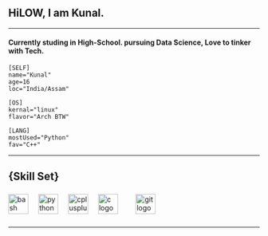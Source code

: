 
<h2>HiLOW, I am Kunal.</h2>

---
<h4>Currently studing in High-School.
pursuing Data Science, Love to tinker with Tech.
 </h4>

```
[SELF]
name="Kunal"
age=16
loc="India/Assam"

[OS]
kernal="linux"
flavor="Arch BTW"

[LANG]
mostUsed="Python" 
fav="C++"
```
---

###

<h2 align="left">{Skill Set}</h2>

###

<div align="left">
  <img src="https://cdn.jsdelivr.net/gh/devicons/devicon/icons/bash/bash-original.svg" height="40" alt="bash logo"  />
  <img width="12" />
  <img src="https://cdn.jsdelivr.net/gh/devicons/devicon/icons/python/python-original.svg" height="40" alt="python logo"  />
  <img width="12" />
  <img src="https://cdn.jsdelivr.net/gh/devicons/devicon/icons/cplusplus/cplusplus-original.svg" height="40" alt="cplusplus logo"  />
  <img width="12" />
  <img src="https://cdn.jsdelivr.net/gh/devicons/devicon/icons/c/c-original.svg" height="40" alt="c logo"  />
  <img width="12" />
  <img width="12" />
  <img src="https://cdn.jsdelivr.net/gh/devicons/devicon/icons/git/git-original.svg" height="40" alt="git logo"  />

</div>

###


---
